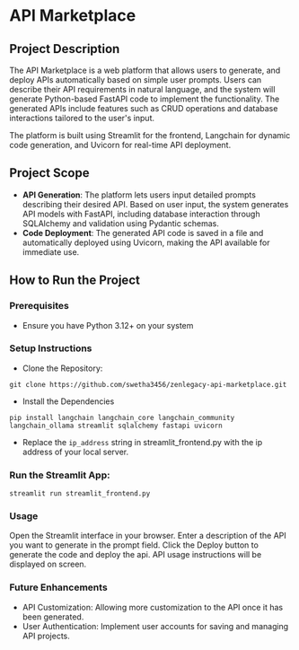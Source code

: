 
# API Marketplace

## Project Description

The API Marketplace is a web platform that allows users to generate, and deploy APIs automatically based on simple user prompts. Users can describe their API requirements in natural language, and the system will generate Python-based FastAPI code to implement the functionality. The generated APIs include features such as CRUD operations and database interactions tailored to the user's input.

The platform is built using Streamlit for the frontend, Langchain for dynamic code generation, and Uvicorn for real-time API deployment.

## Project Scope

- **API Generation**: The platform lets users input detailed prompts describing their desired API. Based on user input, the system generates API models with FastAPI, including database interaction through SQLAlchemy and validation using Pydantic schemas.
- **Code Deployment**: The generated API code is saved in a file and automatically deployed using Uvicorn, making the API available for immediate use.

## How to Run the Project

### Prerequisites

- Ensure you have Python 3.12+ on your system

### Setup Instructions
- Clone the Repository:
```
git clone https://github.com/swetha3456/zenlegacy-api-marketplace.git
```
- Install the Dependencies
```
pip install langchain langchain_core langchain_community langchain_ollama streamlit sqlalchemy fastapi uvicorn
```
- Replace the ```ip_address``` string in streamlit_frontend.py with the ip address of your local server.

### Run the Streamlit App:
```
streamlit run streamlit_frontend.py
```

### Usage
Open the Streamlit interface in your browser.
Enter a description of the API you want to generate in the prompt field.
Click the Deploy button to generate the code and deploy the api.
API usage instructions will be displayed on screen.

### Future Enhancements

- API Customization: Allowing more customization to the API once it has been generated.
- User Authentication: Implement user accounts for saving and managing API projects.


